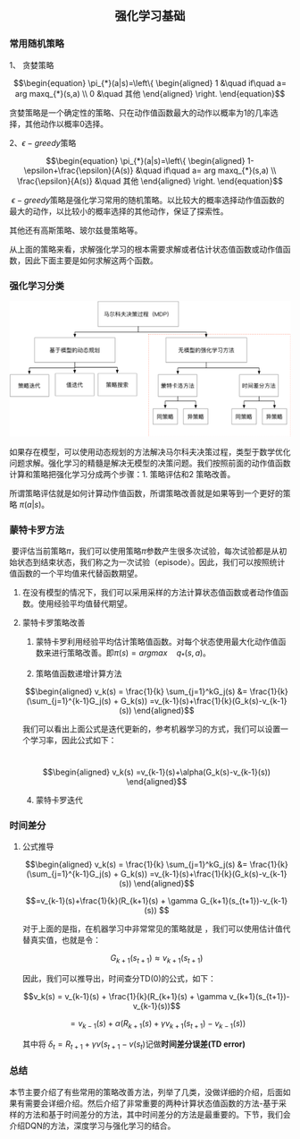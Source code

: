 <center><h2>强化学习基础</h2></center>

###  常用随机策略

1、 贪婪策略

$$\begin{equation}
\pi_{*}(a|s)=\left\{
\begin{aligned}
1 &\quad if\quad a= arg maxq_{*}(s,a) \\
0 &\quad 其他
\end{aligned}
\right.
\end{equation}$$

​	贪婪策略是一个确定性的策略、只在动作值函数最大的动作以概率为1的几率选择，其他动作以概率0选择。

2、$\epsilon-greedy​$策略

$$\begin{equation}
\pi_{*}(a|s)=\left\{
\begin{aligned}
1-\epsilon+\frac{\epsilon}{A(s)} &\quad if\quad a= arg maxq_{*}(s,a) \\
\frac{\epsilon}{A(s)} &\quad 其他
\end{aligned}
\right.
\end{equation}$$

​	$\epsilon-greedy$策略是强化学习常用的随机策略。以比较大的概率选择动作值函数的最大的动作，以比较小的概率选择的其他动作，保证了探索性。

其他还有高斯策略、玻尔兹曼策略等。

​	从上面的策略来看，求解强化学习的根本需要求解或者估计状态值函数或动作值函数，因此下面主要是如何求解这两个函数。

### 强化学习分类

![强化学习基本框架](image/image-04.png)

如果存在模型，可以使用动态规划的方法解决马尔科夫决策过程，类型于数学优化问题求解。强化学习的精髓是解决无模型的决策问题。我们按照前面的动作值函数计算和策略把强化学习分成两个步骤：1. 策略评估和2 策略改善。

​	所谓策略评估就是如何计算动作值函数，所谓策略改善就是如果等到一个更好的策略 $\pi(a|s)$。

### 蒙特卡罗方法

​	要评估当前策略$\pi$，我们可以使用策略$\pi$参数产生很多次试验，每次试验都是从初始状态到结束状态，我们称之为一次试验（episode）。因此，我们可以按照统计值函数的一个平均值来代替函数期望。

 1. 在没有模型的情况下，我们可以采用采样的方法计算状态值函数或者动作值函数。使用经验平均值替代期望。

 2. 蒙特卡罗策略改善

    1. 蒙特卡罗利用经验平均估计策略值函数。对每个状态使用最大化动作值函数来进行策略改善。即$\pi(s)= arg max \quad q_{*}(s,a)​$。

    3. 策略值函数递增计算方法

    $$\begin{aligned} v_k(s) = \frac{1}{k} \sum_{j=1}^kG_j(s) &=  \frac{1}{k} (\sum_{j=1}^{k-1}G_j(s) + G_k(s)) =v_{k-1}(s)+\frac{1}{k}(G_k(s)-v_{k-1}(s)) \end{aligned}$$

    我们可以看出上面公式是迭代更新的，参考机器学习的方式，我们可以设置一个学习率，因此公式如下：

    ​	$$\begin{aligned} v_k(s) =v_{k-1}(s)+\alpha(G_k(s)-v_{k-1}(s)) \end{aligned}$$

	4. 蒙特卡罗迭代

### 时间差分

 1. 公式推导

    $$\begin{aligned} v_k(s) = \frac{1}{k} \sum_{j=1}^kG_j(s) &=  \frac{1}{k} (\sum_{j=1}^{k-1}G_j(s) + G_k(s)) =v_{k-1}(s)+\frac{1}{k}(G_k(s)-v_{k-1}(s)) \end{aligned}​$$

    $$=v_{k-1}(s)+\frac{1}{k}(R_{k+1}(s) + \gamma G_{k+1}(s_{t+1})-v_{k-1}(s)) $$

    对于上面的是指，在机器学习中非常常见的策略就是 ，我们可以使用估计值代替真实值，也就是令：

    $$G_{k+1}(s_{t+1})  \approx v_{k+1}(s_{t+1})$$

    因此，我们可以推导出，时间查分TD(0)的公式，如下：

    $$v_k(s) = v_{k-1}(s) + \frac{1}{k}(R_{k+1}(s) + \gamma v_{k+1}(s_{t+1})-v_{k-1}(s))​$$

    $$= v_{k-1}(s) + \alpha (R_{k+1}(s) + \gamma v_{k+1}(s_{t+1})-v_{k-1}(s))$$

    其中将 $\delta_{t} = R_{t+1} + \gamma v(s_{t+1}-v(s_t)​$  记做**时间差分误差(TD error)**



### 总结

本节主要介绍了有些常用的策略改善方法，列举了几类，没做详细的介绍，后面如果有需要会详细介绍。然后介绍了非常重要的两种计算状态值函数的方法-基于采样的方法和基于时间差分的方法，其中时间差分的方法是最重要的。下节，我们会介绍DQN的方法，深度学习与强化学习的结合。